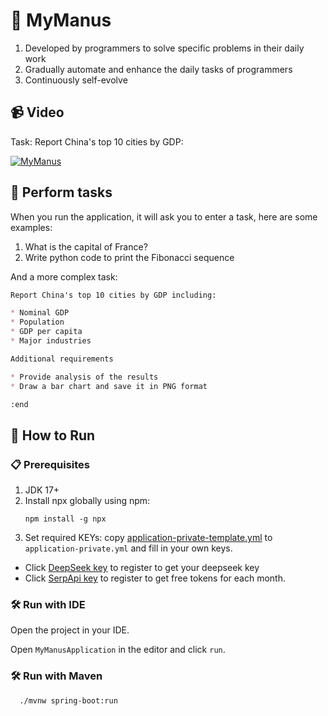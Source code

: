 # 🤖 MyManus

1. Developed by programmers to solve specific problems in their daily work
2. Gradually automate and enhance the daily tasks of programmers
3. Continuously self-evolve

## 📹 Video

Task: Report China's top 10 cities by GDP:

[![MyManus](https://img.youtube.com/vi/G3EZpnW1tdM/0.jpg)](https://youtu.be/G3EZpnW1tdM)

## 🎯 Perform tasks

When you run the application, it will ask you to enter a task, here are some examples:

1. What is the capital of France?
2. Write python code to print the Fibonacci sequence

And a more complex task:

```markdown
Report China's top 10 cities by GDP including:

* Nominal GDP
* Population
* GDP per capita
* Major industries

Additional requirements

* Provide analysis of the results
* Draw a bar chart and save it in PNG format

:end

```

## 🚀 How to Run

### 📋 Prerequisites

1. JDK 17+
2. Install npx globally using npm:
    ```shell
    npm install -g npx
    ```
3. Set required KEYs: copy [application-private-template.yml](src/main/resources/application-private-template.yml)
   to `application-private.yml` and fill in your own keys.

* Click <a href="https://platform.deepseek.com/api_keys" target="_blank">DeepSeek key</a>
  to register to get your deepseek key
* Click <a href="https://serpapi.com/users/sign_in" target="_blank">SerpApi key</a> to register to get free
  tokens for each month.

### 🛠️ Run with IDE

Open the project in your IDE.

Open `MyManusApplication` in the editor and click `run`.

### 🛠️ Run with Maven

```shell
  ./mvnw spring-boot:run
```
